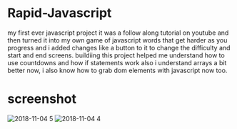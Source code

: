 # Rapid-Javascript
my first ever javascript project it was a follow along tutorial on youtube and then turned it into my own game of javascript words that get harder as you progress and i added changes like a button to it to change the difficulty and start and end screens. buildiing this project helped me understand how to use countdowns and how if statements work also i understand arrays a bit better now, i also know how to grab dom elements with javascript now too.

# screenshot

![2018-11-04 5](https://user-images.githubusercontent.com/42116608/47959483-7ea04800-dfdd-11e8-8dea-6336f9e7a4cf.png)
![2018-11-04 4](https://user-images.githubusercontent.com/42116608/47959482-7ea04800-dfdd-11e8-981e-dabb19c1fcdc.png)

